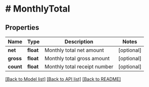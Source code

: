 # # MonthlyTotal

## Properties

Name | Type | Description | Notes
------------ | ------------- | ------------- | -------------
**net** | **float** | Monthly total net amount | [optional]
**gross** | **float** | Monthly total gross amount | [optional]
**count** | **float** | Monthly total receipt number | [optional]

[[Back to Model list]](../../README.md#models) [[Back to API list]](../../README.md#endpoints) [[Back to README]](../../README.md)

